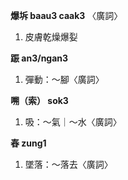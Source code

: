 **爆坼 baau3 caak3**
〈廣詞〉
1. 皮膚乾燥爆姴

**䟴 an3/ngan3**
1. 彈動：～腳〈廣詞〉

**嗍（索） sok3**
1. 吸：～氣｜～水〈廣詞〉

**舂 zung1**
1. 墜落：～落去〈廣詞〉
